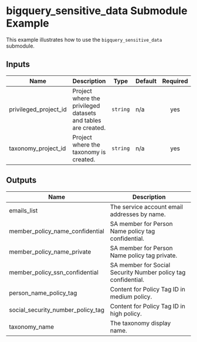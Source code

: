 # bigquery_sensitive_data Submodule Example

This example illustrates how to use the `bigquery_sensitive_data` submodule.

<!-- BEGINNING OF PRE-COMMIT-TERRAFORM DOCS HOOK -->
## Inputs

| Name | Description | Type | Default | Required |
|------|-------------|------|---------|:--------:|
| privileged\_project\_id | Project where the privileged datasets and tables are created. | `string` | n/a | yes |
| taxonomy\_project\_id | Project where the taxonomy is created. | `string` | n/a | yes |

## Outputs

| Name | Description |
|------|-------------|
| emails\_list | The service account email addresses by name. |
| member\_policy\_name\_confidential | SA member for Person Name policy tag confidential. |
| member\_policy\_name\_private | SA member for Person Name policy tag private. |
| member\_policy\_ssn\_confidential | SA member for Social Security Number policy tag confidential. |
| person\_name\_policy\_tag | Content for Policy Tag ID in medium policy. |
| social\_security\_number\_policy\_tag | Content for Policy Tag ID in high policy. |
| taxonomy\_name | The taxonomy display name. |

<!-- END OF PRE-COMMIT-TERRAFORM DOCS HOOK -->
